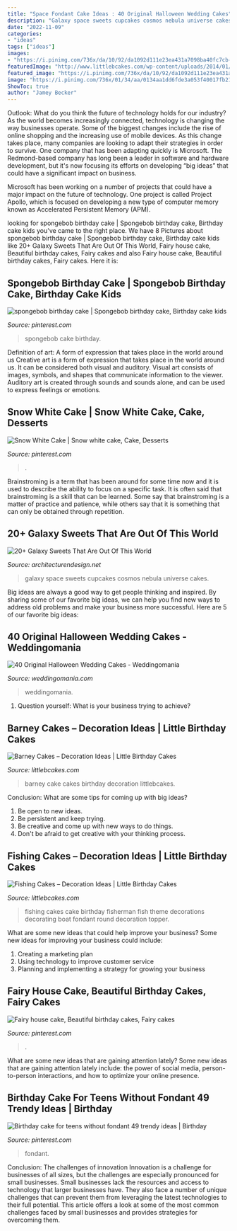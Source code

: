 ```yaml
---
title: "Space Fondant Cake Ideas : 40 Original Halloween Wedding Cakes"
description: "Galaxy space sweets cupcakes cosmos nebula universe cakes"
date: "2022-11-09"
categories:
- "ideas"
tags: ["ideas"]
images:
- "https://i.pinimg.com/736x/da/10/92/da1092d111e23ea431a7098ba40fc7cb--fairy-houses-house-cake.jpg"
featuredImage: "http://www.littlebcakes.com/wp-content/uploads/2014/01/Barney-Cake-Ideas-643x1024.jpg"
featured_image: "https://i.pinimg.com/736x/da/10/92/da1092d111e23ea431a7098ba40fc7cb--fairy-houses-house-cake.jpg"
image: "https://i.pinimg.com/736x/01/34/aa/0134aa1dd6fde3a053f40017fb21d8a0.jpg"
ShowToc: true
author: "Jamey Becker"
---
```



Outlook: What do you think the future of technology holds for our industry?
As the world becomes increasingly connected, technology is changing the way businesses operate. Some of the biggest changes include the rise of online shopping and the increasing use of mobile devices. As this change takes place, many companies are looking to adapt their strategies in order to survive. 
One company that has been adapting quickly is Microsoft. The Redmond-based company has long been a leader in software and hardware development, but it's now focusing its efforts on developing “big ideas” that could have a significant impact on business. 

Microsoft has been working on a number of projects that could have a major impact on the future of technology. One project is called Project Apollo, which is focused on developing a new type of computer memory known as Accelerated Persistent Memory (APM).

	

		
looking for spongebob birthday cake | Spongebob birthday cake, Birthday cake kids you've came to the right place. We have 8 Pictures about spongebob birthday cake | Spongebob birthday cake, Birthday cake kids like 20+ Galaxy Sweets That Are Out Of This World, Fairy house cake, Beautiful birthday cakes, Fairy cakes and also Fairy house cake, Beautiful birthday cakes, Fairy cakes. Here it is:
		
    
## Spongebob Birthday Cake | Spongebob Birthday Cake, Birthday Cake Kids

<img loading=lazy src="https://i.pinimg.com/736x/01/34/aa/0134aa1dd6fde3a053f40017fb21d8a0.jpg" onerror="this.onerror=null;this.src='https://tse1.mm.bing.net/th?id=OIP.vOn94LtaDHDfZ394bgF2owAAAA&amp;pid=15.1';" alt="spongebob birthday cake | Spongebob birthday cake, Birthday cake kids">

_Source: pinterest.com_

>spongebob cake birthday. 

	

Definition of art: A form of expression that takes place in the world around us
Creative art is a form of expression that takes place in the world around us. It can be considered both visual and auditory. Visual art consists of images, symbols, and shapes that communicate information to the viewer. Auditory art is created through sounds and sounds alone, and can be used to express feelings or emotions.

    
## Snow White Cake | Snow White Cake, Cake, Desserts

<img loading=lazy src="https://i.pinimg.com/736x/32/e9/ad/32e9adc207dd2d27d549ece0b0413903--snow-white-cake.jpg" onerror="this.onerror=null;this.src='https://tse3.mm.bing.net/th?id=OIP.QlBm-885yDa-LYAw_N1bUAHaNK&amp;pid=15.1';" alt="Snow White Cake | Snow white cake, Cake, Desserts">

_Source: pinterest.com_

>. 

	

Brainstroming is a term that has been around for some time now and it is used to describe the ability to focus on a specific task. It is often said that brainstroming is a skill that can be learned. Some say that brainstroming is a matter of practice and patience, while others say that it is something that can only be obtained through repetition.

    
## 20+ Galaxy Sweets That Are Out Of This World

<img loading=lazy src="http://cdn.architecturendesign.net/wp-content/uploads/2016/05/AD-Galaxy-Cakes-Space-Sweets-Nebula-Cosmos-Universe-03.jpg" onerror="this.onerror=null;this.src='https://tse4.mm.bing.net/th?id=OIP.0F8tKLUmzsTnUvCuFCUXiAHaPi&amp;pid=15.1';" alt="20+ Galaxy Sweets That Are Out Of This World">

_Source: architecturendesign.net_

>galaxy space sweets cupcakes cosmos nebula universe cakes. 

	

Big ideas are always a good way to get people thinking and inspired. By sharing some of our favorite big ideas, we can help you find new ways to address old problems and make your business more successful. Here are 5 of our favorite big ideas: 

    
## 40 Original Halloween Wedding Cakes - Weddingomania

<img loading=lazy src="https://i.weddingomania.com/original-halloween-wedding-cakes-31.jpg" onerror="this.onerror=null;this.src='https://tse1.mm.bing.net/th?id=OIP.uO0kYa-4Ce46EwxifjEU4AHaN9&amp;pid=15.1';" alt="40 Original Halloween Wedding Cakes - Weddingomania">

_Source: weddingomania.com_

>weddingomania. 

	

1. Question yourself: What is your business trying to achieve? 

    
## Barney Cakes – Decoration Ideas | Little Birthday Cakes

<img loading=lazy src="http://www.littlebcakes.com/wp-content/uploads/2014/01/Barney-Cake-Ideas-643x1024.jpg" onerror="this.onerror=null;this.src='https://tse3.mm.bing.net/th?id=OIP.lexI2QQZDnM-7YPboBgdswHaLy&amp;pid=15.1';" alt="Barney Cakes – Decoration Ideas | Little Birthday Cakes">

_Source: littlebcakes.com_

>barney cake cakes birthday decoration littlebcakes. 

	

Conclusion: What are some tips for coming up with big ideas?
1. Be open to new ideas.
2. Be persistent and keep trying.
3. Be creative and come up with new ways to do things.
4. Don't be afraid to get creative with your thinking process.

    
## Fishing Cakes – Decoration Ideas | Little Birthday Cakes

<img loading=lazy src="http://www.littlebcakes.com/wp-content/uploads/2014/01/Fishing-Cakes-Pictures.jpg" onerror="this.onerror=null;this.src='https://tse2.mm.bing.net/th?id=OIP.WJsRCzF0Q2CVUEzy-8cMmQHaJ4&amp;pid=15.1';" alt="Fishing Cakes – Decoration Ideas | Little Birthday Cakes">

_Source: littlebcakes.com_

>fishing cakes cake birthday fisherman fish theme decorations decorating boat fondant round decoration topper. 

	

What are some new ideas that could help improve your business?
Some new ideas for improving your business could include: 
1. Creating a marketing plan 
2. Using technology to improve customer service 
3. Planning and implementing a strategy for growing your business 

    
## Fairy House Cake, Beautiful Birthday Cakes, Fairy Cakes

<img loading=lazy src="https://i.pinimg.com/736x/da/10/92/da1092d111e23ea431a7098ba40fc7cb--fairy-houses-house-cake.jpg" onerror="this.onerror=null;this.src='https://tse1.mm.bing.net/th?id=OIP.nQK-fbUomCvwhEaYA-HPjgHaJ3&amp;pid=15.1';" alt="Fairy house cake, Beautiful birthday cakes, Fairy cakes">

_Source: pinterest.com_

>. 

	

What are some new ideas that are gaining attention lately?
Some new ideas that are gaining attention lately include: the power of social media, person-to-person interactions, and how to optimize your online presence.

    
## Birthday Cake For Teens Without Fondant 49 Trendy Ideas | Birthday

<img loading=lazy src="https://i.pinimg.com/736x/70/5c/e4/705ce4d45932627fa2576e101ccafb70.jpg" onerror="this.onerror=null;this.src='https://tse2.mm.bing.net/th?id=OIP.WROKSNyc2TDp28svAu7fpgAAAA&amp;pid=15.1';" alt="Birthday cake for teens without fondant 49 trendy ideas | Birthday">

_Source: pinterest.com_

>fondant. 

	

Conclusion: The challenges of innovation
Innovation is a challenge for businesses of all sizes, but the challenges are especially pronounced for small businesses. Small businesses lack the resources and access to technology that larger businesses have. They also face a number of unique challenges that can prevent them from leveraging the latest technologies to their full potential. This article offers a look at some of the most common challenges faced by small businesses and provides strategies for overcoming them.

